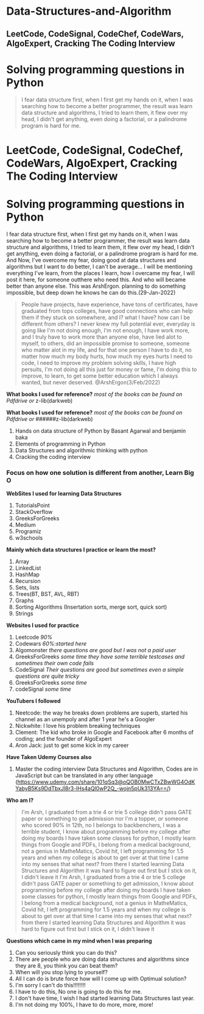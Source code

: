 # Data-Structures-and-Algorithm

## LeetCode, CodeSignal, CodeChef, CodeWars, AlgoExpert, Cracking The Coding Interview

# Solving programming questions in Python

>I fear data structure first, when I first get my hands on it, when I was searching how to become a better programmer, the result was learn data structure and algorithms, I tried to learn them, it flew over my head, I didn't get anything, even doing a factorial, or a palindrome program is hard for me.
# LeetCode, CodeSignal, CodeChef, CodeWars, AlgoExpert, Cracking The Coding Interview

# Solving programming questions in Python

I fear data structure first, when I first get my hands on it, when I was searching how to become a better programmer, the result was learn data structure and algorithms, I tried to learn them, it flew over my head, I didn't get anything, even doing a factorial, or a palindrome program is hard for me.
And Now, I've overcome my fear, doing good at data structures and algorithms but I want to do better, I can't be average... 
I will be mentioning everything I've learn, from the places I learn, how I overcame my fear, I will post it here, for someone outthere who need this. And who will became better than anyone else.
This was ArshErgon. planning to do something impossible, but deep down he knows he can do this.(29-Jan-2022)

>People have projects, have experience, have tons of certificates, have graduated from tops colleges, have good connections who can help them if they stuck on somewhere, and I? what I have? how can I be different from others? I never knew my full potential ever, everyday is going like I'm not doing enough, I'm not enough, I have work more, and I truly have to work more than anyone else, have lied alot to myself, to others, did an impossible promise to someone, someone who matter alot in my life, and for that one person I have to do it, no matter how much my body hurts, how much my eyes hurts I need to code, I need to improve my problem solving skills, I have high persuits, I'm not doing all this just for money or fame, I'm doing this to improve, to learn, to get some better education which I always wanted, but never deserved. @ArshErgon(3/Feb/2022)


**What books I used for reference?** *most of  the books can be found on Pdfdrive or* z-lib(darkweb)

**What books I used for reference?** *most of  the books can be found on Pdfdrive or* ######z-lib(darkweb)
1. Hands on data structure of Python by Basant Agarwal and benjamin baka
2. Elements of programming in Python
3. Data Structures and algorithmic thinking with python
4. Cracking the coding interview

### Focus on how one solution is different from another, Learn Big O

**WebSites I used for learning Data Structures**
1. TutorialsPoint
2. StackOverflow
3. GreeksForGreeks
4. Medium
5. Programiz
6. w3schools


**Mainly which data structures I practice or learn the most?**
1. Array
2. LinkedList
3. HashMap
4. Recursion
5. Sets, lists
6. Trees(BT, BST, AVL, RBT)
7. Graphs
8. Sorting Algorithms (Insertation sorts, merge sort, quick sort)
9. Strings

**Websites I used for practice**
1. Leetcode *90%*
2. Codewars *60%:started here*
3. Algomonster *there questions are good but I was not a paid user*
4. GreeksForGreeks *some time* *they have some terrible testcases and sometimes their own code fails*
5. CodeSignal *Their questions are good but sometimes even a simple questions are quite tricky*
4. GreeksForGreeks *some time*
5. codeSignal *some time*

**YouTubers I followed**
1. Neetcode: the way he breaks down problems are superb, started his channel as an unempoly and after 1 year he's a Googler
2. Nickwhite: I love his problem breaking techniques
3. Clement: The kid who broke in Google and Facebook after 6 months of coding; and the founder of AlgoExpert
4. Aron Jack: just to get some kick in my career 

**Have Taken Udemy Courses also**
1. Master the coding interview Data Structures and Algorithm, Codes are in JavaScript but can be translated in any other language (https://www.udemy.com/share/101qSq3@oQOB0MwCTxZBwWG4OdKYabyB5Ks9DdTbxJl8r3-lHs4aQl0wP2Q_-wojn5pUk313YA==/)

**Who am I?**
> I'm Arsh, I graduated from a trie 4 or trie 5 college didn't pass GATE paper or something to get admission nor I'm a topper, or someone who scored 90% in 12th, no I belongs to backbenchers, I was a terrible student, I know about programming before my college after doing my boards I have taken some classes for python, I mostly learn things from Google and PDFs, I belong from a medical background, not a genius in MatheMatics, Covid hit, I left programming for 1.5 years and when my college is about to get over at that time I came into my senses that what next? from there I started learning Data Structures and Algorithm it was hard to figure out first but I stick on it, I didn't leave it
> I'm Arsh, I graduated from a trie 4 or trie 5 college didn't pass GATE paper or something to get admission, I know about programming before my college after doing my boards I have taken some classes for python, I mostly learn things from Google and PDFs, I belong from a medical background, not a genius in MatheMatics, Covid hit, I left programming for 1.5 years and when my college is about to get over at that time I came into my senses that what next? from there I started learning Data Structures and Algorithm it was hard to figure out first but I stick on it, I didn't leave it

**Questions which came in my mind when I was preparing**
1. Can you seriously think you can do this?
2. There are people who are doing data structures and algorithms since they are 8, you think you can beat them?
3. When will you stop lying to yourself?
4. All I can do is brute force how will I come up with Optimual solution?
5. I'm sorry I can't do this!!!!!!!!
6. I have to do this, No one is going to do this for me.
7. I don't have time, I wish I had started learning Data Structures last year.
8. I'm not doing my 100%, I have to do more, more, more!
